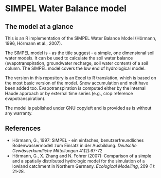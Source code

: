 # SIMPEL Water Balance model

## The model at a glance

This is an R implementation of the SIMPEL Water Balance Model (Hörmann, 1996, Hörmann et al., 2007).

The SIMPEL model is - as the title suggest - a simple, one dimensional soil water models. It can be used  to calculate the soil water balance (evapotranspiration, groundwater recharge, soil water content) of a soil column. The SIMPEL model covers the low end of hydrological model. 

The version in this repository is an Excel to R translation, which is based on the most basic version of the model. Snow accumulation and melt have been added too. Evapotranspiration is computed either by the internal Haude approach or by external time series (e.g., crop reference evapotranspiration).

The model is published under GNU copyleft and is provided as is without any warranty.

## References
* Hörmann, G., 1997: SIMPEL - ein einfaches, benutzerfreundliches Bodenwassermodell zum Einsatz in der Ausbildung. *Deutsche Gewässerkundliche Mitteilungen* 41(2):67-72
*  Hörmann, G., X. Zhang and N. Fohrer (2007): Comparison of a simple and a spatially distributed hydrologic model for the simulation of a lowland catchment in Northern Germany. *Ecological Modelling*, 209 (1): 21-28.